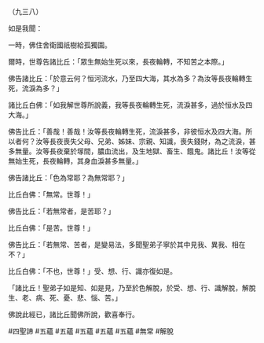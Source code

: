 （九三八）

如是我聞：

一時，佛住舍衛國祇樹給孤獨園。

爾時，世尊告諸比丘：「眾生無始生死以來，長夜輪轉，不知苦之本際。」

佛告諸比丘：「於意云何？恒河流水，乃至四大海，其水為多？為汝等長夜輪轉生死，流淚為多？」

諸比丘白佛：「如我解世尊所說義，我等長夜輪轉生死，流淚甚多，過於恒水及四大海。」

佛告比丘：「善哉！善哉！汝等長夜輪轉生死，流淚甚多，非彼恒水及四大海。所以者何？汝等長夜喪失父母、兄弟、姊妹、宗親、知識，喪失錢財，為之流淚，甚多無量。汝等長夜棄於塜間，膿血流出，及生地獄、畜生、餓鬼。諸比丘！汝等從無始生死，長夜輪轉，其身血淚甚多無量。」

佛告諸比丘：「色為常耶？為無常耶？」

比丘白佛：「無常。世尊！」

佛告比丘：「若無常者，是苦耶？」

比丘白佛：「是苦。世尊！」

佛告比丘：「若無常、苦者，是變易法，多聞聖弟子寧於其中見我、異我、相在不？」

比丘白佛：「不也，世尊！」受、想、行、識亦復如是。

「諸比丘！聖弟子如是知、如是見，乃至於色解脫，於受、想、行、識解脫，解脫生、老、病、死、憂、悲、惱、苦。」

佛說此經已，諸比丘聞佛所說，歡喜奉行。



#四聖諦
#五蘊
#五蘊
#五蘊
#五蘊
#五蘊
#無常
#解脫
